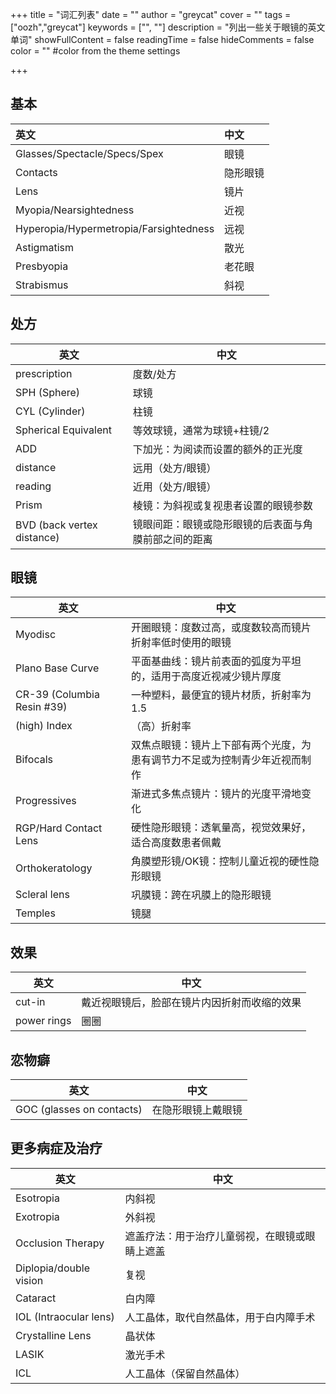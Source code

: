 +++
title = "词汇列表"
date = ""
author = "greycat"
cover = ""
tags = ["oozh","greycat"]
keywords = ["", ""]
description = "列出一些关于眼镜的英文单词"
showFullContent = false
readingTime = false
hideComments = false
color = "" #color from the theme settings

+++

## 基本

| 英文                                   | 中文     |
| :------------------------------------- | :------- |
| Glasses/Spectacle/Specs/Spex           | 眼镜     |
| Contacts                               | 隐形眼镜 |
| Lens                                   | 镜片     |
| Myopia/Nearsightedness                 | 近视     |
| Hyperopia/Hypermetropia/Farsightedness | 远视     |
| Astigmatism                            | 散光     |
| Presbyopia                             | 老花眼   |
| Strabismus                             | 斜视     |

## 处方

| 英文                       | 中文                                                 |
| -------------------------- | ---------------------------------------------------- |
| prescription               | 度数/处方                                            |
| SPH (Sphere)               | 球镜                                                 |
| CYL (Cylinder)             | 柱镜                                                 |
| Spherical Equivalent       | 等效球镜，通常为球镜+柱镜/2                          |
| ADD                        | 下加光：为阅读而设置的额外的正光度                   |
| distance                   | 远用（处方/眼镜）                                    |
| reading                    | 近用（处方/眼镜）                                    |
| Prism                      | 棱镜：为斜视或复视患者设置的眼镜参数                 |
| BVD (back vertex distance) | 镜眼间距：眼镜或隐形眼镜的后表面与角膜前部之间的距离 |

## 眼镜

| 英文                       | 中文                                                         |
| -------------------------- | ------------------------------------------------------------ |
| Myodisc                    | 开圈眼镜：度数过高，或度数较高而镜片折射率低时使用的眼镜     |
| Plano Base Curve           | 平面基曲线：镜片前表面的弧度为平坦的，适用于高度近视减少镜片厚度 |
| CR-39 (Columbia Resin #39) | 一种塑料，最便宜的镜片材质，折射率为1.5                      |
| (high) Index               | （高）折射率                                                 |
| Bifocals                   | 双焦点眼镜：镜片上下部有两个光度，为患有调节力不足或为控制青少年近视而制作 |
| Progressives               | 渐进式多焦点镜片：镜片的光度平滑地变化                       |
| RGP/Hard Contact Lens      | 硬性隐形眼镜：透氧量高，视觉效果好，适合高度数患者佩戴       |
| Orthokeratology            | 角膜塑形镜/OK镜：控制儿童近视的硬性隐形眼镜                  |
| Scleral lens               | 巩膜镜：跨在巩膜上的隐形眼镜                                 |
| Temples                    | 镜腿                                                         |

## 效果

| 英文        | 中文                                         |
| ----------- | -------------------------------------------- |
| cut-in      | 戴近视眼镜后，脸部在镜片内因折射而收缩的效果 |
| power rings | 圈圈                                         |

## 恋物癖

| 英文                      | 中文               |
| ------------------------- | ------------------ |
| GOC (glasses on contacts) | 在隐形眼镜上戴眼镜 |

## 更多病症及治疗

| 英文                   | 中文                                           |
| ---------------------- | ---------------------------------------------- |
| Esotropia              | 内斜视                                         |
| Exotropia              | 外斜视                                         |
| Occlusion Therapy      | 遮盖疗法：用于治疗儿童弱视，在眼镜或眼睛上遮盖 |
| Diplopia/double vision | 复视                                           |
| Cataract               | 白内障                                         |
| IOL (Intraocular lens) | 人工晶体，取代自然晶体，用于白内障手术         |
| Crystalline Lens       | 晶状体                                         |
| LASIK                  | 激光手术                                       |
| ICL                    | 人工晶体（保留自然晶体）                       |

